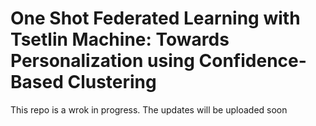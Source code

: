 # One Shot Federated Learning with Tsetlin Machine: Towards Personalization using Confidence-Based Clustering 
This repo is a wrok in progress. The updates will be uploaded soon
